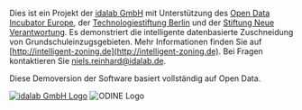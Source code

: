Dies ist ein Projekt der [idalab GmbH](http://idalab.de) mit Unterstützung des [Open Data Incubator Europe](https://opendataincubator.eu/), der [Technologiestiftung Berlin](https://www.technologiestiftung-berlin.de/de/startseite/) und der [Stiftung Neue Verantwortung](https://www.stiftung-nv.de/). Es demonstriert die intelligente datenbasierte Zuschneidung von Grundschuleinzugsgebieten. Mehr Informationen finden Sie auf [http://intelligent-zoning.de](http://intelligent-zoning.de). Bei Fragen kontaktieren Sie [niels.reinhard@idalab.de](mailto:niels.reinhard@idalab.de).

Diese Demoversion der Software basiert vollständig auf Open Data.

<div id="about--logos">
  <a href="http://idalab.de"><img src="idalab_black_RGB.png" alt="idalab GmbH Logo" id="about--idalab-logo"></a>
  <img src="ODINE_Logo_RGB.png" alt="ODINE Logo" id="about--odine-logo">
</div>